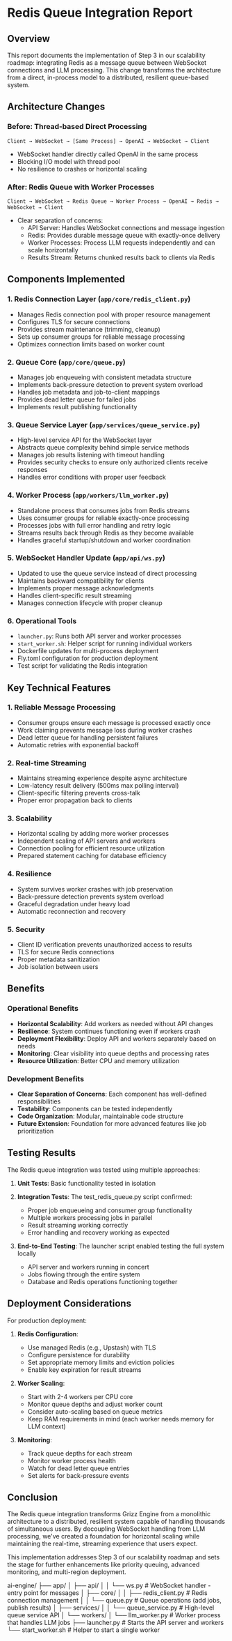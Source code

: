 # Redis Queue Integration Report

## Overview

This report documents the implementation of Step 3 in our scalability roadmap: integrating Redis as a message queue between WebSocket connections and LLM processing. This change transforms the architecture from a direct, in-process model to a distributed, resilient queue-based system.

## Architecture Changes

### Before: Thread-based Direct Processing

```
Client → WebSocket → [Same Process] → OpenAI → WebSocket → Client
```

- WebSocket handler directly called OpenAI in the same process
- Blocking I/O model with thread pool
- No resilience to crashes or horizontal scaling

### After: Redis Queue with Worker Processes

```
Client → WebSocket → Redis Queue → Worker Process → OpenAI → Redis → WebSocket → Client
```

- Clear separation of concerns:
  - API Server: Handles WebSocket connections and message ingestion
  - Redis: Provides durable message queue with exactly-once delivery
  - Worker Processes: Process LLM requests independently and can scale horizontally
  - Results Stream: Returns chunked results back to clients via Redis

## Components Implemented

### 1. Redis Connection Layer (`app/core/redis_client.py`)
- Manages Redis connection pool with proper resource management
- Configures TLS for secure connections
- Provides stream maintenance (trimming, cleanup)
- Sets up consumer groups for reliable message processing
- Optimizes connection limits based on worker count

### 2. Queue Core (`app/core/queue.py`)
- Manages job enqueueing with consistent metadata structure
- Implements back-pressure detection to prevent system overload
- Handles job metadata and job-to-client mappings
- Provides dead letter queue for failed jobs
- Implements result publishing functionality

### 3. Queue Service Layer (`app/services/queue_service.py`) 
- High-level service API for the WebSocket layer
- Abstracts queue complexity behind simple service methods
- Manages job results listening with timeout handling
- Provides security checks to ensure only authorized clients receive responses
- Handles error conditions with proper user feedback

### 4. Worker Process (`app/workers/llm_worker.py`)
- Standalone process that consumes jobs from Redis streams
- Uses consumer groups for reliable exactly-once processing
- Processes jobs with full error handling and retry logic
- Streams results back through Redis as they become available
- Handles graceful startup/shutdown and worker coordination

### 5. WebSocket Handler Update (`app/api/ws.py`)
- Updated to use the queue service instead of direct processing
- Maintains backward compatibility for clients
- Implements proper message acknowledgments
- Handles client-specific result streaming
- Manages connection lifecycle with proper cleanup

### 6. Operational Tools
- `launcher.py`: Runs both API server and worker processes
- `start_worker.sh`: Helper script for running individual workers
- Dockerfile updates for multi-process deployment
- Fly.toml configuration for production deployment
- Test script for validating the Redis integration

## Key Technical Features

### 1. Reliable Message Processing
- Consumer groups ensure each message is processed exactly once
- Work claiming prevents message loss during worker crashes
- Dead letter queue for handling persistent failures
- Automatic retries with exponential backoff

### 2. Real-time Streaming
- Maintains streaming experience despite async architecture
- Low-latency result delivery (500ms max polling interval)
- Client-specific filtering prevents cross-talk
- Proper error propagation back to clients

### 3. Scalability
- Horizontal scaling by adding more worker processes
- Independent scaling of API servers and workers
- Connection pooling for efficient resource utilization
- Prepared statement caching for database efficiency

### 4. Resilience
- System survives worker crashes with job preservation
- Back-pressure detection prevents system overload
- Graceful degradation under heavy load
- Automatic reconnection and recovery

### 5. Security
- Client ID verification prevents unauthorized access to results
- TLS for secure Redis connections
- Proper metadata sanitization
- Job isolation between users

## Benefits

### Operational Benefits
- **Horizontal Scalability**: Add workers as needed without API changes
- **Resilience**: System continues functioning even if workers crash
- **Deployment Flexibility**: Deploy API and workers separately based on needs
- **Monitoring**: Clear visibility into queue depths and processing rates
- **Resource Utilization**: Better CPU and memory utilization

### Development Benefits
- **Clear Separation of Concerns**: Each component has well-defined responsibilities
- **Testability**: Components can be tested independently
- **Code Organization**: Modular, maintainable code structure
- **Future Extension**: Foundation for more advanced features like job prioritization

## Testing Results

The Redis queue integration was tested using multiple approaches:

1. **Unit Tests**: Basic functionality tested in isolation
2. **Integration Tests**: The test_redis_queue.py script confirmed:
   - Proper job enqueueing and consumer group functionality
   - Multiple workers processing jobs in parallel
   - Result streaming working correctly
   - Error handling and recovery working as expected

3. **End-to-End Testing**: The launcher script enabled testing the full system locally
   - API server and workers running in concert
   - Jobs flowing through the entire system
   - Database and Redis operations functioning together

## Deployment Considerations

For production deployment:

1. **Redis Configuration**:
   - Use managed Redis (e.g., Upstash) with TLS
   - Configure persistence for durability
   - Set appropriate memory limits and eviction policies
   - Enable key expiration for result streams

2. **Worker Scaling**:
   - Start with 2-4 workers per CPU core
   - Monitor queue depths and adjust worker count
   - Consider auto-scaling based on queue metrics
   - Keep RAM requirements in mind (each worker needs memory for LLM context)

3. **Monitoring**:
   - Track queue depths for each stream
   - Monitor worker process health
   - Watch for dead letter queue entries
   - Set alerts for back-pressure events

## Conclusion

The Redis queue integration transforms Grizz Engine from a monolithic architecture to a distributed, resilient system capable of handling thousands of simultaneous users. By decoupling WebSocket handling from LLM processing, we've created a foundation for horizontal scaling while maintaining the real-time, streaming experience that users expect.

This implementation addresses Step 3 of our scalability roadmap and sets the stage for further enhancements like priority queuing, advanced monitoring, and multi-region deployment. 

ai-engine/
├── app/
│   ├── api/
│   │   └── ws.py                 # WebSocket handler - entry point for messages
│   ├── core/
│   │   ├── redis_client.py       # Redis connection management
│   │   └── queue.py              # Queue operations (add jobs, publish results)
│   ├── services/
│   │   └── queue_service.py      # High-level queue service API
│   └── workers/
│       └── llm_worker.py         # Worker process that handles LLM jobs
├── launcher.py                   # Starts the API server and workers
└── start_worker.sh               # Helper to start a single worker